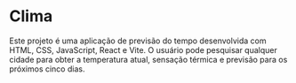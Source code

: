 # Clima
Este projeto é uma aplicação de previsão do tempo desenvolvida com HTML, CSS, JavaScript, React e Vite. O usuário pode pesquisar qualquer cidade para obter a temperatura atual, sensação térmica e previsão para os próximos cinco dias.
